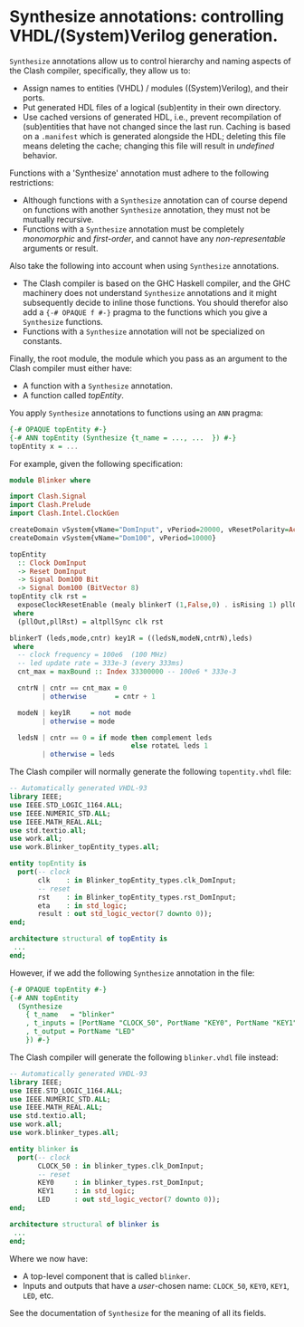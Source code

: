 # Synthesize annotations: controlling VHDL/(System)Verilog generation.

`Synthesize` annotations allow us to control hierarchy and naming aspects of the Clash compiler, specifically, they allow us to:

  * Assign names to entities (VHDL) / modules ((System)Verilog), and their ports.
  * Put generated HDL files of a logical (sub)entity in their own directory.
  * Use cached versions of generated HDL, i.e., prevent recompilation of (sub)entities that have not changed since the last run.
    Caching is based on a `.manifest` which is generated alongside the HDL; deleting this file means deleting the cache; changing this file will result in *undefined* behavior.

Functions with a 'Synthesize' annotation must adhere to the following restrictions:

  * Although functions with a `Synthesize` annotation can of course depend on functions with another `Synthesize` annotation, they must not be mutually recursive.
  * Functions with a `Synthesize` annotation must be completely *monomorphic* and *first-order*, and cannot have any *non-representable* arguments or result.

Also take the following into account when using `Synthesize` annotations.

  * The Clash compiler is based on the GHC Haskell compiler, and the GHC machinery does not understand `Synthesize` annotations and it might subsequently decide to inline those functions.
    You should therefor also add a `{-# OPAQUE f #-}` pragma to the functions which you give a `Synthesize` functions.
  * Functions with a `Synthesize` annotation will not be specialized on constants.

Finally, the root module, the module which you pass as an argument to the Clash compiler must either have:

  * A function with a `Synthesize` annotation.
  * A function called *topEntity*.

You apply `Synthesize` annotations to functions using an `ANN` pragma:

``` haskell
{-# OPAQUE topEntity #-}
{-# ANN topEntity (Synthesize {t_name = ..., ...  }) #-}
topEntity x = ...
```

For example, given the following specification:

``` haskell
module Blinker where

import Clash.Signal
import Clash.Prelude
import Clash.Intel.ClockGen

createDomain vSystem{vName="DomInput", vPeriod=20000, vResetPolarity=ActiveLow}
createDomain vSystem{vName="Dom100", vPeriod=10000}

topEntity
  :: Clock DomInput
  -> Reset DomInput
  -> Signal Dom100 Bit
  -> Signal Dom100 (BitVector 8)
topEntity clk rst =
  exposeClockResetEnable (mealy blinkerT (1,False,0) . isRising 1) pllOut pllRst enableGen
 where
  (pllOut,pllRst) = altpllSync clk rst

blinkerT (leds,mode,cntr) key1R = ((ledsN,modeN,cntrN),leds)
 where
  -- clock frequency = 100e6  (100 MHz)
  -- led update rate = 333e-3 (every 333ms)
  cnt_max = maxBound :: Index 33300000 -- 100e6 * 333e-3

  cntrN | cntr == cnt_max = 0
        | otherwise       = cntr + 1

  modeN | key1R     = not mode
        | otherwise = mode

  ledsN | cntr == 0 = if mode then complement leds
                              else rotateL leds 1
        | otherwise = leds
```

The Clash compiler will normally generate the following `topentity.vhdl` file:

``` vhdl
-- Automatically generated VHDL-93
library IEEE;
use IEEE.STD_LOGIC_1164.ALL;
use IEEE.NUMERIC_STD.ALL;
use IEEE.MATH_REAL.ALL;
use std.textio.all;
use work.all;
use work.Blinker_topEntity_types.all;

entity topEntity is
  port(-- clock
       clk    : in Blinker_topEntity_types.clk_DomInput;
       -- reset
       rst    : in Blinker_topEntity_types.rst_DomInput;
       eta    : in std_logic;
       result : out std_logic_vector(7 downto 0));
end;

architecture structural of topEntity is
 ...
end;
```

However, if we add the following `Synthesize` annotation in the file:

``` haskell
{-# OPAQUE topEntity #-}
{-# ANN topEntity
  (Synthesize
    { t_name   = "blinker"
    , t_inputs = [PortName "CLOCK_50", PortName "KEY0", PortName "KEY1"]
    , t_output = PortName "LED"
    }) #-}
```

The Clash compiler will generate the following `blinker.vhdl` file instead:

``` vhdl
-- Automatically generated VHDL-93
library IEEE;
use IEEE.STD_LOGIC_1164.ALL;
use IEEE.NUMERIC_STD.ALL;
use IEEE.MATH_REAL.ALL;
use std.textio.all;
use work.all;
use work.blinker_types.all;

entity blinker is
  port(-- clock
       CLOCK_50 : in blinker_types.clk_DomInput;
       -- reset
       KEY0     : in blinker_types.rst_DomInput;
       KEY1     : in std_logic;
       LED      : out std_logic_vector(7 downto 0));
end;

architecture structural of blinker is
 ...
end;
```

Where we now have:

* A top-level component that is called `blinker`.
* Inputs and outputs that have a *user*-chosen name: `CLOCK_50`, `KEY0`, `KEY1`, `LED`, etc.

See the documentation of `Synthesize` for the meaning of all its fields.
